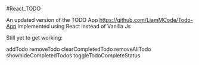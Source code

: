 #React_TODO

An updated version of the TODO App https://github.com/LiamMCode/Todo-App implemented using React instead of Vanilla Js

Still yet to get working:

addTodo
removeTodo
clearCompletedTodo
removeAllTodo
showhideCompletedTodos
toggleTodoCompleteStatus
